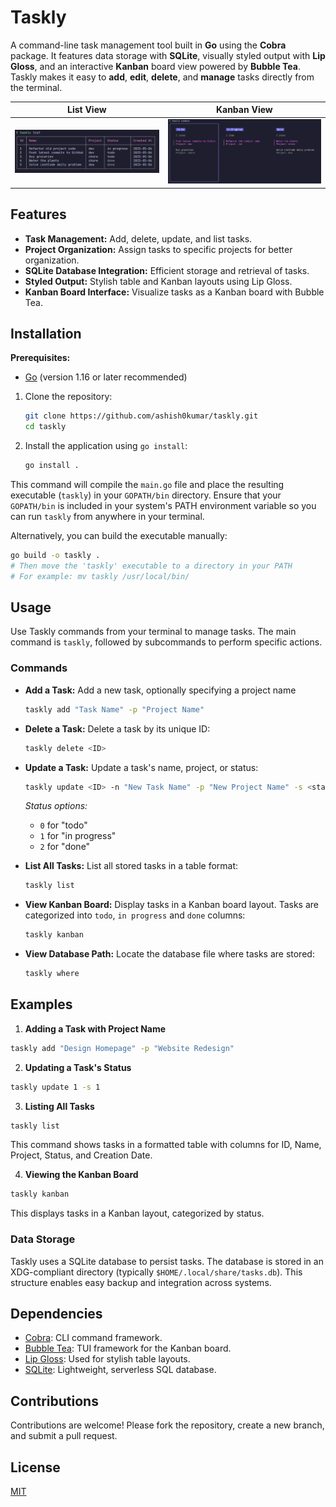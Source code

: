 # Taskly

A command-line task management tool built in **Go** using the
**Cobra** package. It features data storage with **SQLite**, visually styled
output with **Lip Gloss**, and an interactive **Kanban** board view powered by
**Bubble Tea**. <br> 
Taskly makes it easy to **add**, **edit**, **delete**, and
**manage** tasks directly from the terminal.

| **List View**                  | **Kanban View**                   |
| ------------------------------ | --------------------------------- |
| ![List View](assets/table.png) | ![Kanban View](assets/kanban.png) |

## Features

- **Task Management:** Add, delete, update, and list tasks.
- **Project Organization:** Assign tasks to specific projects for better
  organization.
- **SQLite Database Integration:** Efficient storage and retrieval of tasks.
- **Styled Output:** Stylish table and Kanban layouts using Lip Gloss.
- **Kanban Board Interface:** Visualize tasks as a Kanban board with Bubble Tea.

## Installation

**Prerequisites:**

- [Go](https://golang.org/doc/install) (version 1.16 or later recommended)

1. Clone the repository:

   ```bash
   git clone https://github.com/ashish0kumar/taskly.git
   cd taskly
   ```

2. Install the application using `go install`:

   ```bash
   go install .
   ```

This command will compile the `main.go` file and place the resulting executable
(`taskly`) in your `GOPATH/bin` directory. Ensure that your `GOPATH/bin` is
included in your system's PATH environment variable so you can run `taskly` from
anywhere in your terminal.

Alternatively, you can build the executable manually:

```bash
go build -o taskly .
# Then move the 'taskly' executable to a directory in your PATH
# For example: mv taskly /usr/local/bin/
```

## Usage

Use Taskly commands from your terminal to manage tasks. The main command is
`taskly`, followed by subcommands to perform specific actions.

### Commands

- **Add a Task:** Add a new task, optionally specifying a project name

  ```bash
  taskly add "Task Name" -p "Project Name"
  ```

- **Delete a Task:** Delete a task by its unique ID:

  ```bash
  taskly delete <ID>
  ```

- **Update a Task:** Update a task's name, project, or status:

  ```bash
  taskly update <ID> -n "New Task Name" -p "New Project Name" -s <status>
  ```

  _Status options:_
  - `0` for "todo"
  - `1` for "in progress"
  - `2` for "done"

- **List All Tasks:** List all stored tasks in a table format:

  ```bash
  taskly list
  ```

- **View Kanban Board:** Display tasks in a Kanban board layout. Tasks are
  categorized into `todo`, `in progress` and `done` columns:

  ```bash
  taskly kanban
  ```

- **View Database Path:** Locate the database file where tasks are stored:

  ```bash
  taskly where
  ```

## Examples

1. **Adding a Task with Project Name**

```bash
taskly add "Design Homepage" -p "Website Redesign"
```

2. **Updating a Task's Status**

```bash
taskly update 1 -s 1
```

3. **Listing All Tasks**

```bash
taskly list
```

This command shows tasks in a formatted table with columns for ID, Name,
Project, Status, and Creation Date.

4. **Viewing the Kanban Board**

```bash
taskly kanban
```

This displays tasks in a Kanban layout, categorized by status.

### Data Storage

Taskly uses a SQLite database to persist tasks. The database is stored in an
XDG-compliant directory (typically `$HOME/.local/share/tasks.db`). This
structure enables easy backup and integration across systems.

## Dependencies

- [Cobra](https://github.com/spf13/cobra): CLI command framework.
- [Bubble Tea](https://github.com/charmbracelet/bubbletea): TUI framework for
  the Kanban board.
- [Lip Gloss](https://github.com/charmbracelet/lipgloss): Used for stylish table
  layouts.
- [SQLite](https://github.com/mattn/go-sqlite3): Lightweight, serverless SQL
  database.

## Contributions

Contributions are welcome! Please fork the repository, create a new branch, and
submit a pull request.

## License

[MIT](LICENSE)

